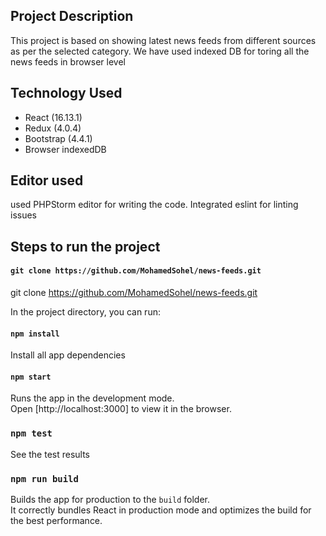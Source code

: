 ## Project Description
This project is based on showing latest news feeds from different sources as per the selected category. 
We have used indexed DB for toring all the news feeds in browser level

## Technology Used
<ul>
<li> React (16.13.1) </li>
<li> Redux (4.0.4) </li>
<li> Bootstrap (4.4.1) </li>
<li> Browser indexedDB </li>
</ul>

## Editor used
used PHPStorm editor for writing the code. Integrated eslint for linting issues

## Steps to run the project

#### `git clone https://github.com/MohamedSohel/news-feeds.git`
git clone https://github.com/MohamedSohel/news-feeds.git

In the project directory, you can run:


#### `npm install`

Install all app dependencies
 
#### `npm start`
Runs the app in the development mode.<br />
Open [http://localhost:3000] to view it in the browser.

### `npm test`

See the test results<br />

### `npm run build`

Builds the app for production to the `build` folder.<br />
It correctly bundles React in production mode and optimizes the build for the best performance.

